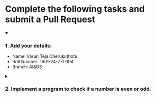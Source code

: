 # Complete the following tasks and submit a Pull Request
<details open>
<summary><h3>1. Add your details: </h3></summary>
<ul>
  <li> Name: Varun Teja Cherukuthota </li>
  <li> Roll Number: 1601-24-771-104 </li>
  <li> Branch: AI&DS </li>
</ul>
</details>
<details>
<summary><h3> 2. Implement a program to check if a number is even or odd. </h3></summary>
<ul>
  <li> Create a new file in the repository and add your code. </li>
  <li> Use any programming language of your choice. </li>
</ul>
</details>
